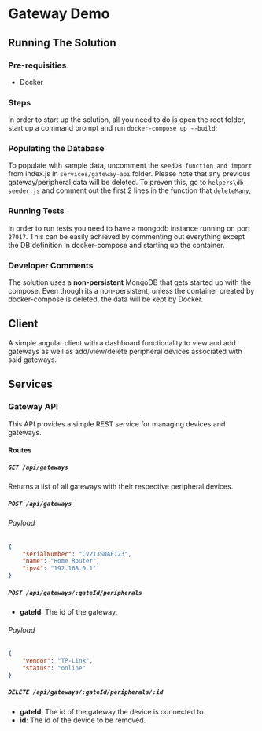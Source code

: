 # Gateway Demo

## Running The Solution

### Pre-requisities

- Docker

### Steps

In order to start up the solution, all you need to do is open the root folder, start up a command prompt and run `docker-compose up --build`;

### Populating the Database

To populate with sample data, uncomment the `seedDB function and import` from index.js in `services/gateway-api` folder. Please note that any previous gateway/peripheral data will be deleted. To preven this, go to `helpers\db-seeder.js` and comment out the first 2 lines in the function that `deleteMany`;

### Running Tests

In order to run tests you need to have a mongodb instance running on port `27017`. This can be easily achieved by commenting out everything except the DB definition in docker-compose and starting up the container.

### Developer Comments

The solution uses a **non-persistent** MongoDB that gets started up with the compose. Even though its a non-persistent, unless the container created by docker-compose is deleted, the data will be kept by Docker.

## Client

A simple angular client with a dashboard functionality to view and add gateways as well as add/view/delete peripheral devices associated with said gateways.

## Services

### Gateway API

This API provides a simple REST service for managing devices and gateways. 

#### Routes

##### `GET /api/gateways`

Returns a list of all gateways with their respective peripheral devices.

##### `POST /api/gateways`

###### Payload
```json
{
	"serialNumber": "CV213SDAE123",
	"name": "Home Router",
	"ipv4": "192.168.0.1"
}
```

##### `POST /api/gateways/:gateId/peripherals`

- **gateId**: The id of the gateway.

###### Payload
```json
{
	"vendor": "TP-Link",
	"status": "online"
}
```

##### `DELETE /api/gateways/:gateId/peripherals/:id`

- **gateId**: The id of the gateway the device is connected to.
- **id**: The id of the device to be removed.
